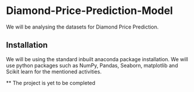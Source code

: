 # Diamond-Price-Prediction-Model

We will be analysing the datasets for Diamond Price Prediction.


## Installation

We will be using the standard inbuilt anaconda package installation. We will use python packages such as NumPy, Pandas, Seaborn,
matplotlib and Scikit learn for the mentioned activities.


** The project is yet to be completed
